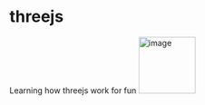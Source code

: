 # threejs
Learning how threejs work for fun
<img width="100" alt="image" src="https://user-images.githubusercontent.com/93840180/220639176-c5ad6011-b17d-4846-9196-6c8f640e6fd2.png">
